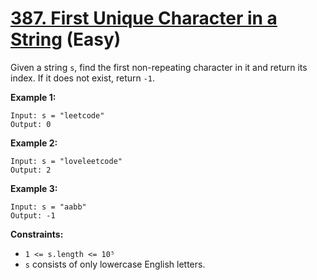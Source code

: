# [387. First Unique Character in a String][link] (Easy)

[link]: https://leetcode.com/problems/first-unique-character-in-a-string/

Given a string `s`, find the first non-repeating character in it and return its index. If it does not
exist, return `-1`.

**Example 1:**

```
Input: s = "leetcode"
Output: 0

```

**Example 2:**

```
Input: s = "loveleetcode"
Output: 2

```

**Example 3:**

```
Input: s = "aabb"
Output: -1

```

**Constraints:**

- `1 <= s.length <= 10⁵`
- `s` consists of only lowercase English letters.
